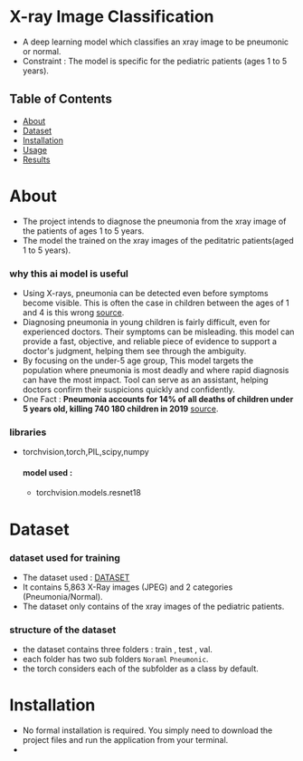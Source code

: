 # X-ray Image Classification   
- A deep learning model which classifies an xray image to be pneumonic or normal.
- Constraint : The model is specific for the pediatric patients (ages 1 to 5 years).
## Table of Contents
- [About](#about)
- [Dataset](#dataset)
- [Installation](#installation)
- [Usage](#usage)
- [Results](#results)

# About 
- The project intends to diagnose the pneumonia from the xray image of the patients of ages 1 to 5 years.
- The model the trained on the xray images of the peditatric patients(aged 1 to 5 years).
### why this ai model is useful 
 - Using X-rays, pneumonia can be detected even before symptoms become visible. This is often the case  in children between the ages of 1 and 4  is this wrong [source](https://www.ncbi.nlm.nih.gov/books/NBK525772/).
 - Diagnosing pneumonia in young children is fairly difficult, even for experienced doctors. Their symptoms can be misleading. this model can provide a fast, objective, and reliable piece of evidence to support a doctor's judgment, helping them see through the ambiguity.
 - By focusing on the under-5 age group, This model targets the population where pneumonia is most deadly and where rapid diagnosis can have the most impact. Tool can serve as an assistant, helping doctors confirm their suspicions quickly and confidently.
 - One Fact : **Pneumonia accounts for 14% of all deaths of children under 5 years old, killing 740 180 children in 2019** [source](https://www.who.int/news-room/fact-sheets/detail/pneumonia).
### libraries 
- torchvision,torch,PIL,scipy,numpy
    #### model used :
    - torchvision.models.resnet18


# Dataset 
### dataset used for training 
  - The dataset used : [DATASET](https://www.kaggle.com/datasets/paultimothymooney/chest-xray-pneumonia)
  - It contains 5,863 X-Ray images (JPEG) and 2 categories (Pneumonia/Normal).
  - The dataset only contains of the xray images of the pediatric patients.
### structure of the dataset 
  - the dataset contains three folders : train , test , val.
  - each folder has two sub folders `Noraml` `Pneumonic`.
  - the torch considers each of the subfolder as a class by default.


# Installation
- No formal installation is required. You simply need to download the project files and run the application from your terminal.
- 

